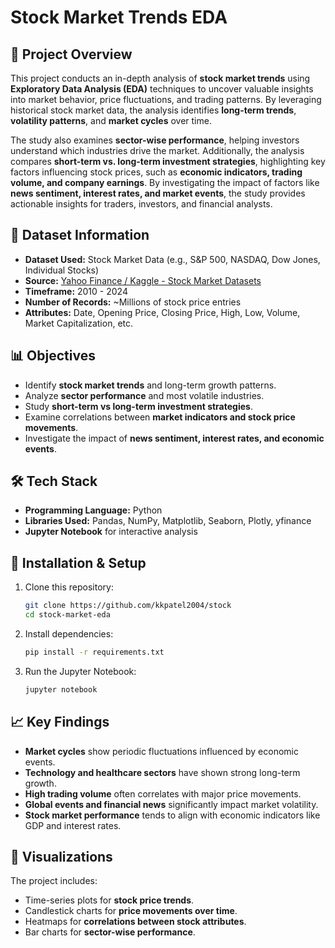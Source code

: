 # Stock Market Trends EDA

## 📌 Project Overview
This project conducts an in-depth analysis of **stock market trends** using **Exploratory Data Analysis (EDA)** techniques to uncover valuable insights into market behavior, price fluctuations, and trading patterns. By leveraging historical stock market data, the analysis identifies **long-term trends**, **volatility patterns**, and **market cycles** over time.

The study also examines **sector-wise performance**, helping investors understand which industries drive the market. Additionally, the analysis compares **short-term vs. long-term investment strategies**, highlighting key factors influencing stock prices, such as **economic indicators, trading volume, and company earnings**. By investigating the impact of factors like **news sentiment, interest rates, and market events**, the study provides actionable insights for traders, investors, and financial analysts.

## 📂 Dataset Information
- **Dataset Used:** Stock Market Data (e.g., S&P 500, NASDAQ, Dow Jones, Individual Stocks)
- **Source:** [Yahoo Finance / Kaggle - Stock Market Datasets](https://www.kaggle.com)
- **Timeframe:** 2010 - 2024
- **Number of Records:** ~Millions of stock price entries
- **Attributes:** Date, Opening Price, Closing Price, High, Low, Volume, Market Capitalization, etc.

## 📊 Objectives
- Identify **stock market trends** and long-term growth patterns.
- Analyze **sector performance** and most volatile industries.
- Study **short-term vs long-term investment strategies**.
- Examine correlations between **market indicators and stock price movements**.
- Investigate the impact of **news sentiment, interest rates, and economic events**.

## 🛠 Tech Stack
- **Programming Language:** Python
- **Libraries Used:** Pandas, NumPy, Matplotlib, Seaborn, Plotly, yfinance
- **Jupyter Notebook** for interactive analysis

## 🚀 Installation & Setup
1. Clone this repository:
   ```bash
   git clone https://github.com/kkpatel2004/stock
   cd stock-market-eda
   ```
2. Install dependencies:
   ```bash
   pip install -r requirements.txt
   ```
3. Run the Jupyter Notebook:
   ```bash
   jupyter notebook
   ```

## 📈 Key Findings
- **Market cycles** show periodic fluctuations influenced by economic events.
- **Technology and healthcare sectors** have shown strong long-term growth.
- **High trading volume** often correlates with major price movements.
- **Global events and financial news** significantly impact market volatility.
- **Stock market performance** tends to align with economic indicators like GDP and interest rates.

## 📌 Visualizations
The project includes:
- Time-series plots for **stock price trends**.
- Candlestick charts for **price movements over time**.
- Heatmaps for **correlations between stock attributes**.
- Bar charts for **sector-wise performance**.
